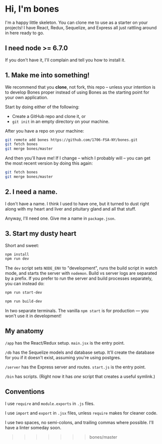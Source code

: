 # Hi, I'm bones

I'm a happy little skeleton. You can clone me to use as a starter on your projects!
I have React, Redux, Sequelize, and Express all just rattling around in here ready
to go.

## I need node >= 6.7.0

If you don't have it, I'll complain and tell you how to install it.

## 1. Make me into something!

We recommend that you **clone**, not fork, this repo – unless your intention is
to develop Bones proper instead of using Bones as the starting point for your
own application.

Start by doing either of the following:

* Create a GitHub repo and clone it, or
* `git init` in an empty directory on your machine.

After you have a repo on your machine:

```sh
git remote add bones https://github.com/1706-FSA-NY/bones.git
git fetch bones
git merge bones/master
```

And then you'll have me! If I change – which I probably will – you can get the most recent
version by doing this again:

```sh
git fetch bones
git merge bones/master
```

## 2. I need a name.

I don't have a name. I think I used to have one, but it turned to dust right along with my
heart and liver and pituitary gland and all that stuff.

Anyway, I'll need one. Give me a name in `package.json`.

## 3. Start my dusty heart

Short and sweet:

```sh
npm install
npm run dev
```

The `dev` script sets `NODE_ENV` to "development", runs the build script in watch mode, and
starts the server with `nodemon`. Build vs server logs are separated by a prefix. If you prefer
to run the server and build processes separately, you can instead do:

```sh
npm run start-dev
```

```sh
npm run build-dev
```

In two separate terminals. The vanilla `npm start` is for production — you won't use it in development!

## My anatomy

`/app` has the React/Redux setup. `main.jsx` is the entry point.

`/db` has the Sequelize models and database setup. It'll create the database for you if it doesn't exist,
assuming you're using postgres.

`/server` has the Express server and routes. `start.js` is the entry point.

`/bin` has scripts. (Right now it has *one* script that creates a useful symlink.)

## Conventions

I use `require` and `module.exports` in `.js` files.

I use `import` and `export` in `.jsx` files, unless `require` makes for cleaner code.

I use two spaces, no semi-colons, and trailing commas where possible. I'll
have a linter someday soon.
>>>>>>> bones/master
